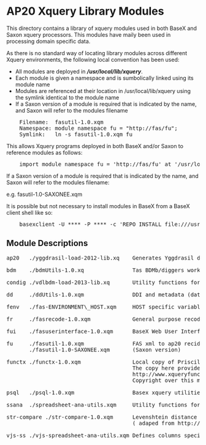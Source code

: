 AP20 Xquery Library Modules
===========================

This directory contains a library of xquery modules used in both BaseX and Saxon xquery processors. This modules have maily been used in processing domain specific data.

As there is no standard way of locating library modules across different Xquery environments, the following local convention has been used:

* All modules are deployed in ___/usr/local/lib/xquery___. 
* Each module is given a namespace and is sumbolically linked using its module name
* Modules are referenced at their location in /usr/local/lib/xquery using the symlink identical to the module name
* If a Saxon version of a module is required that is indicated by the name, and Saxon will refer to the modules filename
<pre>
    Filename:  fasutil-1.0.xqm
    Namespace: module namespace fu = "http://fas/fu";
    Symlink:   ln -s fasutil-1.0.xqm fu
</pre>

This allows Xquery programs deployed in both BaseX and/or Saxon to reference modules as follows:
<pre>
    import module namespace fu = 'http://fas/fu' at '/usr/local/lib/xquery/fu';
</pre>

If a Saxon version of a module is required that is indicated by the name, and Saxon will refer to the modules filename:

e.g. fasutil-1.0-SAXONEE.xqm

It is possible but not necessary to install modules in BaseX from a BaseX client shell like so:
<pre>
    basexclient -U **** -P **** -c 'REPO INSTALL file:///usr/local/lib/xquery/fasrecode-1.0.xqm'
</pre>

Module Descriptions
-------------------

<pre>
ap20   ./yggdrasil-load-2012-lib.xq    Generates Yggdrasil database table insert statements

bdm    ./bdmUtils-1.0.xq               Tas BDMb/diggers work utility functions

condig ./vdlbdm-load-2013-lib.xq       Utility functions for loading convicts/diggers/khrd

dd     ./ddUtils-1.0.xqm               DDI and metadata (data description) functions

fenv   ./fas-ENVIRONMENT\_HOST.xqm     HOST specific variable definitions (for BaseX Webapps) #####usernames#####

fr     ./fasrecode-1.0.xqm             General purpose recoding and xml rewriting functions with actions logged in SYSTEM element

fui    ./fasuserinterface-1.0.xqm      BaseX Web User Interface library

fu     ./fasutil-1.0.xqm               FAS xml to ap20 recid mapping and misc/common utilities
       ./fasutil-1.0-SAXONEE.xqm       (Saxon version)

functx ./functx-1.0.xqm                Local copy of Priscilla Walmsley's excellent FunctX library (see http://www.xqueryfunctions.com/)
                                       The copy here provided for convenience is identical to:
                                       http://www.xqueryfunctions.com/xq/functx-1.0-doc-2007-01.xq as at 14 Aug 2015
                                       Copyright over this module: Datypic (http://www.datypic.com/)

psql   ./psql-1.0.xqm                  Basex xquery utilities for talking with postgresql (connect; table to xml,html functions)

ssana  ./spreadsheet-ana-utils.xqm     Utility functions for processing generic table/row/column spreadsheet data

str-compare ./str-compare-1.0.xqm      Levenshtein distance function
                                       ( adaped from http://bennettweb.wordpress.com/2009/11/13/levenshtein-distance-in-xquery/ )

vjs-ss ./vjs-spreadsheet-ana-utils.xqm Defines columns specifications for Founders and Survivors "vjs" ships research project.
</pre>



